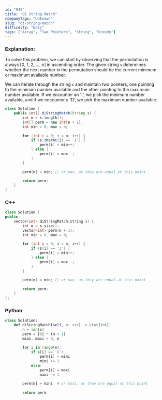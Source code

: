 ```yaml
---
id: "942"
title: "DI String Match"
companyTags: "Unknown"
slug: "di-string-match"
difficulty: "Easy"
tags: ["Array", "Two Pointers", "String", "Greedy"]
---
```


### Explanation:
To solve this problem, we can start by observing that the permutation is always [0, 1, 2, ..., n] in ascending order. The given string `s` determines whether the next number in the permutation should be the current minimum or maximum available number. 

We can iterate through the string `s` and maintain two pointers, one pointing to the minimum number available and the other pointing to the maximum number available. If we encounter an 'I', we pick the minimum number available, and if we encounter a 'D', we pick the maximum number available.

```java
class Solution {
    public int[] diStringMatch(String s) {
        int n = s.length();
        int[] perm = new int[n + 1];
        int min = 0, max = n;
        
        for (int i = 0; i < n; i++) {
            if (s.charAt(i) == 'I') {
                perm[i] = min++;
            } else {
                perm[i] = max--;
            }
        }
        
        perm[n] = min; // or max, as they are equal at this point
        
        return perm;
    }
}
```

### C++
```cpp
class Solution {
public:
    vector<int> diStringMatch(string s) {
        int n = s.size();
        vector<int> perm(n + 1);
        int min = 0, max = n;
        
        for (int i = 0; i < n; i++) {
            if (s[i] == 'I') {
                perm[i] = min++;
            } else {
                perm[i] = max--;
            }
        }
        
        perm[n] = min; // or max, as they are equal at this point
        
        return perm;
    }
};
```

### Python
```python
class Solution:
    def diStringMatch(self, s: str) -> List[int]:
        n = len(s)
        perm = [0] * (n + 1)
        mini, maxi = 0, n
        
        for i in range(n):
            if s[i] == 'I':
                perm[i] = mini
                mini += 1
            else:
                perm[i] = maxi
                maxi -= 1
        
        perm[n] = mini  # or maxi, as they are equal at this point
        
        return perm
```